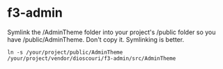 f3-admin
========

Symlink the /AdminTheme folder into your project's /public folder so you have /public/AdminTheme.
Don't copy it.  Symlinking is better.

```
ln -s /your/project/public/AdminTheme /your/project/vendor/dioscouri/f3-admin/src/AdminTheme
```
